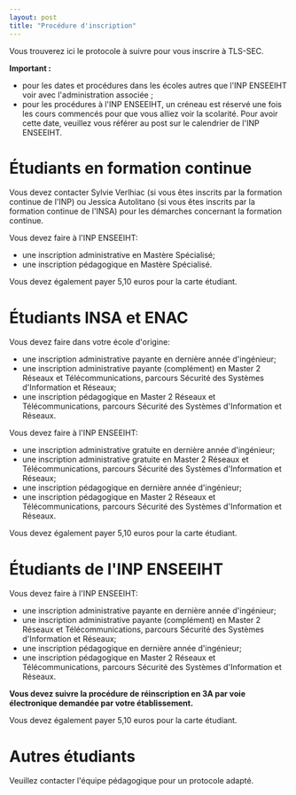 ```yaml
---
layout: post
title: "Procédure d'inscription"
---
```


Vous trouverez ici le protocole à suivre pour vous inscrire à TLS-SEC. 

**Important :**
  * pour les dates et procédures dans les écoles autres que l'INP ENSEEIHT voir avec l'administration associée ;
  * pour les procédures à l'INP ENSEEIHT, un créneau est réservé une fois les cours commencés pour que vous alliez voir la scolarité. Pour avoir cette date, veuillez vous référer au post sur le calendrier de l'INP ENSEEIHT.


# Étudiants en formation continue 

Vous devez contacter Sylvie Verlhiac (si vous êtes inscrits par la formation continue de l'INP) ou Jessica Autolitano (si vous êtes inscrits par la formation continue de l'INSA) pour les démarches concernant la formation continue.

Vous devez faire à l'INP ENSEEIHT:
  * une inscription administrative en Mastère Spécialisé;
  * une inscription pédagogique en Mastère Spécialisé.

Vous devez également payer 5,10 euros pour la carte étudiant.

# Étudiants INSA et ENAC

Vous devez faire dans votre école d'origine:
  * une inscription administrative payante en dernière année d'ingénieur;
  * une inscription administrative payante (complément) en Master 2 Réseaux et Télécommunications, parcours Sécurité des Systèmes d'Information et Réseaux;
  * une inscription pédagogique en Master 2 Réseaux et Télécommunications, parcours Sécurité des Systèmes d'Information et Réseaux.

Vous devez faire à l'INP ENSEEIHT:
  * une inscription administrative gratuite en dernière année d'ingénieur;
  * une inscription administrative gratuite en Master 2 Réseaux et Télécommunications, parcours Sécurité des Systèmes d'Information et Réseaux;
  * une inscription pédagogique en dernière année d'ingénieur;
  * une inscription pédagogique en Master 2 Réseaux et Télécommunications, parcours Sécurité des Systèmes d'Information et Réseaux.

Vous devez également payer 5,10 euros pour la carte étudiant.

# Étudiants de l'INP ENSEEIHT

Vous devez faire à l'INP ENSEEIHT:
  * une inscription administrative payante en dernière année d'ingénieur;
  * une inscription administrative payante (complément) en Master 2 Réseaux et Télécommunications, parcours Sécurité des Systèmes d'Information et Réseaux;
  * une inscription pédagogique en dernière année d'ingénieur;
  * une inscription pédagogique en Master 2 Réseaux et Télécommunications, parcours Sécurité des Systèmes d'Information et Réseaux.

**Vous devez suivre la procédure de réinscription en 3A par voie électronique demandée par votre établissement.**

Vous devez également payer 5,10 euros pour la carte étudiant.

# Autres étudiants

Veuillez contacter l'équipe pédagogique pour un protocole adapté.
